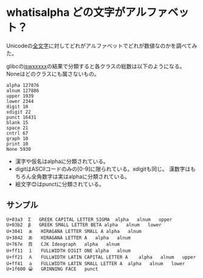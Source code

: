 # whatisalpha どの文字がアルファベット？

Unicodeの[全文字](http://www.unicode.org/Public/UCD/latest/ucd/UnicodeData.txt)に対してどれがアルファベットでどれが数値なのかを調べてみた。

glibcの[iswxxxxx](https://linuxjm.osdn.jp/html/LDP_man-pages/man3/iswctype.3.html#lbAI)の結果で分類すると各クラスの総数は以下のようになる。
Noneはどのクラスにも属さないもの。

```text
alpha 127876
alnum 127886
upper 1939
lower 2344
digit 10
xdigit 22
punct 16431
blank 15
space 21
cntrl 67
graph 10
print 10
None 5930
```

- 漢字や仮名はalphaに分類されている。
- digitはASCIIコードのみの[0-9]に限られている。xdigitも同じ。
漢数字はもちろん全角数字は実はalphaに分類されている。
- 絵文字😊はpunctに分類されている。

## サンプル

```text
U+03a3	Σ	GREEK CAPITAL LETTER SIGMA	alpha	alnum	upper
U+03b2	β	GREEK SMALL LETTER BETA	alpha	alnum	lower
U+3041	ぁ	HIRAGANA LETTER SMALL A	alpha	alnum
U+3042	あ	HIRAGANA LETTER A	alpha	alnum
U+767e	百	CJK Ideograph	alpha	alnum
U+ff11	１	FULLWIDTH DIGIT ONE	alpha	alnum
U+ff21	Ａ	FULLWIDTH LATIN CAPITAL LETTER A	alpha	alnum	upper
U+ff41	ａ	FULLWIDTH LATIN SMALL LETTER A	alpha	alnum	lower
U+1f600	😀	GRINNING FACE	punct
```
